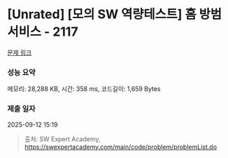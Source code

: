 # [Unrated] [모의 SW 역량테스트] 홈 방범 서비스 - 2117 

[문제 링크](https://swexpertacademy.com/main/code/problem/problemDetail.do?contestProbId=AV5V61LqAf8DFAWu) 

### 성능 요약

메모리: 28,288 KB, 시간: 358 ms, 코드길이: 1,659 Bytes

### 제출 일자

2025-09-12 15:19



> 출처: SW Expert Academy, https://swexpertacademy.com/main/code/problem/problemList.do